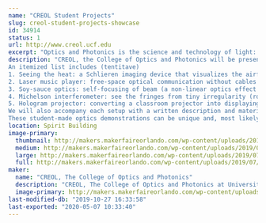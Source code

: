 ```yaml
---
name: "CREOL Student Projects"
slug: creol-student-projects-showcase
id: 34914
status: 1
url: http://www.creol.ucf.edu
excerpt: "Optics and Photonics is the science and technology of light: from powerful lasers, energy-efficient LEDs, to fiber communication and bio-medical imaging. Come and learn about this emerging STEM field with interactive demonstrations contributed by students from CREOL, The College of Optics and Photonics at UCF."
description: "CREOL, the College of Optics and Photonics will be presenting a series of demonstrations made in the past year and showing the guests how to tweak everyday objects into displaying interesting optical phenomena.  The demonstrations will get you acquainted with the concepts and applications of photonics, from topics as simple as the reflection and refraction of light (Schilieren imaging), to technologies as complicated as optical communication (Laser music player) and non-conventional imaging systems (Hologram, Laser speckle constrast imaging and other \"exotic photography\"). Within our college, we host annual Optics Demonstration Design competitions where we ask photonics-major students to design and build setups that demonstrate the concepts and applications of optics. They have been used on CREOL’s Optics Day, STEM day,  MakeFest (Orlando Science Center) and other outreach events.
An itemized list includes (tentitave)
1. Seeing the heat: a Schlieren imaging device that visualizes the airflow, such as turbulance and the hot air around your palm;
2. Laser music player: free-space optical communication without cables (Eye safe);
3. Soy-sauce optics: self-focusing of beam (a non-linear optics effect that is a hot research topic) in soy sauce and other everyday materials;
4. Michelson interferometer: see the fringes from tiny irregularity (roughness) of a seemingly flat optical surface;
5. Hologram projector: converting a classroom projector into displaying 3D holograms.
We will also accompany each setup with a written description and material list so that guests can learn how to build them on their own.
These student-made optics demonstrations can be unique and, most likely, complimentary to the existing makers’ projects. We hope to expose the visitors to the area of photonics engineering, and help develop their interest in this highly cross-disciplinary STEM field."
location: Spirit Building
image-primary:
  thumbnail: http://makers.makerfaireorlando.com/wp-content/uploads/2019/07/IMG_3233-150x150.jpg
  medium: http://makers.makerfaireorlando.com/wp-content/uploads/2019/07/IMG_3233-300x225.jpg
  large: http://makers.makerfaireorlando.com/wp-content/uploads/2019/07/IMG_3233-1024x768.jpg
  full: http://makers.makerfaireorlando.com/wp-content/uploads/2019/07/IMG_3233.jpg
maker:
  name: "CREOL, The College of Optics and Photonics"
  description: "CREOL, The College of Optics and Photonics at University of Central Florida is a world leader in education, research, and industrial partnership in the field of optics and photonics. Students at CREOL use spare time to design and build demonstration setups that showcase the concepts and applications of photonics, from topics as simple as the reflection and refraction of light, to technologies as complicated as fiber communication and optical imaging. With these home-made setups, we have participated in a variety of university and community outreach events including CREOL’s Optics Day, STEM day, K-12 teach-in etc every year."
  image-primary: http://makers.makerfaireorlando.com/wp-content/uploads/2019/07/UILexternal_KGrgb_CREOL-The-College-of-Optics-and-Photonics-300dpi-1024x209.png
last-modified-db: "2019-10-27 16:33:58"
last-exported: "2020-05-07 10:33:40"
---
```

